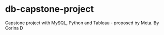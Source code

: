 # db-capstone-project
Capstone project with MySQL, Python and Tableau - proposed by Meta. By Corina D
